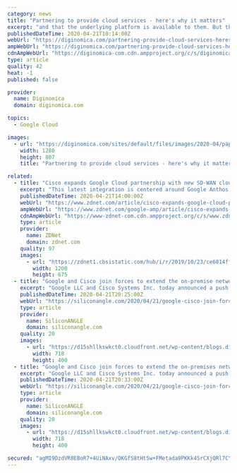 ```yaml
---
category: news
title: "Partnering to provide cloud services - here's why it matters"
excerpt: "and that the underlying platform is available to them. But they don't care whether it's Nutanix, or any hardware. They just want to know that, if they put their applications on there they will perform, and they can take that first step towards a cloud enabled environment without having to go all the way to AWS, Google or one of those platforms."
publishedDateTime: 2020-04-21T10:14:00Z
webUrl: "https://diginomica.com/partnering-provide-cloud-services-heres-why-it-matters"
ampWebUrl: "https://diginomica.com/partnering-provide-cloud-services-heres-why-it-matters?amp"
cdnAmpWebUrl: "https://diginomica-com.cdn.ampproject.org/c/s/diginomica.com/partnering-provide-cloud-services-heres-why-it-matters?amp"
type: article
quality: 42
heat: -1
published: false

provider:
  name: Diginomica
  domain: diginomica.com

topics:
  - Google Cloud

images:
  - url: "https://diginomica.com/sites/default/files/images/2020-04/paper-3213924_1280.jpg"
    width: 1280
    height: 807
    title: "Partnering to provide cloud services - here's why it matters"

related:
  - title: "Cisco expands Google Cloud partnership with new SD-WAN cloud hub"
    excerpt: "This latest integration is centered around Google Anthos, a platform launched last year for managing applications on premise or in any cloud environment. By tightly integrating Cisco SD-WAN services with Google Cloud and Anthos, the companies said they can offer a new turnkey, multicloud networking fabric called the Cisco SD-WAN Cloud Hub ..."
    publishedDateTime: 2020-04-21T14:00:00Z
    webUrl: "https://www.zdnet.com/article/cisco-expands-google-cloud-partnership-with-new-sd-wan-cloud-hub/"
    ampWebUrl: "https://www.zdnet.com/google-amp/article/cisco-expands-google-cloud-partnership-with-new-sd-wan-cloud-hub/"
    cdnAmpWebUrl: "https://www-zdnet-com.cdn.ampproject.org/c/s/www.zdnet.com/google-amp/article/cisco-expands-google-cloud-partnership-with-new-sd-wan-cloud-hub/"
    type: article
    provider:
      name: ZDNet
      domain: zdnet.com
    quality: 97
    images:
      - url: "https://zdnet1.cbsistatic.com/hub/i/r/2019/10/23/ce6814ff-ce69-44ef-b6a8-89993fd7e787/thumbnail/1200x675/90a7834e7d694a76c76eaaced038ebe8/istock-1092964846.jpg"
        width: 1200
        height: 675
  - title: "Google and Cisco join forces to extend the on-premise network to the cloud"
    excerpt: "Google LLC and Cisco Systems Inc. today announced a push to build broad new integrations between their products that will give enterprises the ability to centrally manage on-premises and public cloud networks. The product integrations will be delivered in the form of an offering dubbed Cisco SD-WAN Cloud Hub with Google Cloud, the companies said."
    publishedDateTime: 2020-04-21T20:25:00Z
    webUrl: "https://siliconangle.com/2020/04/21/google-cisco-join-forces-extend-premise-network-cloud/"
    type: article
    provider:
      name: SiliconANGLE
      domain: siliconangle.com
    quality: 20
    images:
      - url: "https://d15shllkswkct0.cloudfront.net/wp-content/blogs.dir/1/files/2020/04/google-cisco-1.png"
        width: 718
        height: 400
  - title: "Google and Cisco join forces to extend the on-premises network to the cloud"
    excerpt: "Google LLC and Cisco Systems Inc. today announced a push to build broad new integrations between their products that will give enterprises the ability to manage on-premises and public cloud network centrally. The product integrations will be delivered in the form of an offering dubbed Cisco SD-WAN Cloud Hub with Google Cloud. Cisco and Google ..."
    publishedDateTime: 2020-04-21T20:33:00Z
    webUrl: "https://siliconangle.com/2020/04/21/google-cisco-join-forces-extend-premises-network-cloud/"
    type: article
    provider:
      name: SiliconANGLE
      domain: siliconangle.com
    quality: 20
    images:
      - url: "https://d15shllkswkct0.cloudfront.net/wp-content/blogs.dir/1/files/2020/04/google-cisco-1.png"
        width: 718
        height: 400

secured: "agMI9DzdVR8EBoR7+4UiNAxv/OKGfS8tHtSw+FMetada9PKKk4SrCXjQRl7CYrGjOR8OvdLuPOaYAthT0B+3NDn6LFyH9JRAAzZHV1XJXpMa2+os/noVH8D/4FI5rLLX6SWvra2g4OnJzhgHlqrIF5HMj3RpqmSwh9NAWNKcAHLC1j/dcrpjVdk/RHU5BjoO3qvASTm5RqzFV+FV/oFWg2zQcgT8yyDBlDHPbbj/AXXfwUiJ7CsPuc3/ViBMKghXyfCoTgyvqbBOQ2eyPx+C0mP8mXY9RobBNOYj4o8c0jntHCv6S37uaZwsobr0jv9AdbBy80/CrOpziJzdMU5CbmmgQgTtea0SYjHK5+Zk8FIWkgHk+/I2iJPmC/fh0QF+Pdx61MYvqEOwoAxYbR5LJj9cFg1Kj+AEoQtuHzwtrgy0vWoQBhsHfX32QhKr1YtCcpz5DjngaBFDY5M49JnwcSrGgwLO6sw+WJ7/CYcgZZE=;teE9X/XN9jz89kv8GPJ2sg=="
---
```


